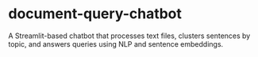 # document-query-chatbot
A Streamlit-based chatbot that processes text files, clusters sentences by topic, and answers queries using NLP and sentence embeddings.
